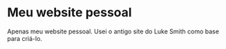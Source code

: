 # Meu website pessoal

Apenas meu website pessoal. Usei o antigo site do Luke Smith como base para criá-lo.

